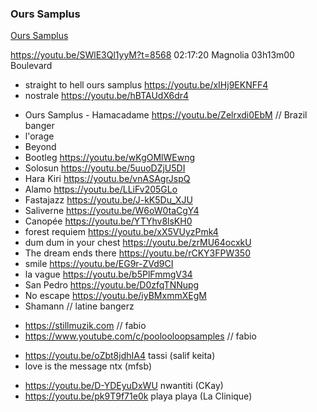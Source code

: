 ### Ours Samplus
[Ours Samplus](https://ourssamplus.bandcamp.com)

https://youtu.be/SWlE3Ql1yyM?t=8568
02:17:20 Magnolia
03h13m00 Boulevard

* straight to hell ours samplus https://youtu.be/xIHj9EKNFF4
* nostrale  https://youtu.be/hBTAUdX6dr4

- Ours Samplus - Hamacadame https://youtu.be/Zelrxdi0EbM // Brazil banger
- l'orage
- Beyond
- Bootleg 	 				https://youtu.be/wKgOMlWEwng
- Solosun 	 				https://youtu.be/5uuoDZjU5DI
- Hara Kiri  				https://youtu.be/vnASAgrJspQ
- Alamo 	 				https://youtu.be/LLiFv205GLo
- Fastajazz  				https://youtu.be/J-kK5Du_XJU
- Saliverne  				https://youtu.be/W6oW0taCgY4
- Canopée 	 				https://youtu.be/YTYhv8lsKH0
- forest requiem 			https://youtu.be/xX5VUyzPmk4
- dum dum in your chest 	https://youtu.be/zrMU64ocxkU
- The dream ends there 		https://youtu.be/rCKY3FPW350
- smile 					https://youtu.be/EG9r-ZVd9CI
- la vague 					https://youtu.be/b5PlFmmgV34
- San Pedro					https://youtu.be/D0zfqTNNupg
- No escape  				https://youtu.be/iyBMxmmXEgM
- Shamann 					// latine bangerz

* https://stillmuzik.com // fabio
* https://www.youtube.com/c/poolooloopsamples // fabio

- https://youtu.be/oZbt8jdhIA4 tassi (salif keita) 
- love is the message ntx (mfsb)

* https://youtu.be/D-YDEyuDxWU nwantiti (CKay)
* https://youtu.be/pk9T9f71e0k playa playa (La Clinique)
